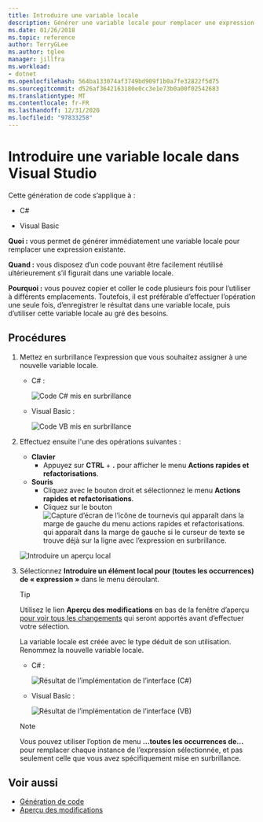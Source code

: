 ```yaml
---
title: Introduire une variable locale
description: Générer une variable locale pour remplacer une expression existante Sélectionnez l’expression, cliquez avec le bouton droit et choisissez le menu Actions rapides et refactorisations, puis sélectionnez Introduire un élément local pour (toutes les occurrences de) « expression ».
ms.date: 01/26/2018
ms.topic: reference
author: TerryGLee
ms.author: tglee
manager: jillfra
ms.workload:
- dotnet
ms.openlocfilehash: 564ba133074af3749bd909f1b0a7fe32822f5d75
ms.sourcegitcommit: d526af3642163180e0cc3e1e73b0a00f02542683
ms.translationtype: MT
ms.contentlocale: fr-FR
ms.lasthandoff: 12/31/2020
ms.locfileid: "97833258"
---
```

# <a name="introduce-a-local-variable-in-visual-studio"></a>Introduire une variable locale dans Visual Studio

Cette génération de code s’applique à :

- C#

- Visual Basic

**Quoi :** vous permet de générer immédiatement une variable locale pour remplacer une expression existante.

**Quand :** vous disposez d’un code pouvant être facilement réutilisé ultérieurement s’il figurait dans une variable locale.

**Pourquoi :** vous pouvez copier et coller le code plusieurs fois pour l’utiliser à différents emplacements. Toutefois, il est préférable d’effectuer l’opération une seule fois, d’enregistrer le résultat dans une variable locale, puis d’utiliser cette variable locale au gré des besoins.

## <a name="how-to"></a>Procédures

1. Mettez en surbrillance l’expression que vous souhaitez assigner à une nouvelle variable locale.

   - C# :

       ![Code C# mis en surbrillance](media/local-highlight-cs.png)

   - Visual Basic :

       ![Code VB mis en surbrillance](media/local-highlight-vb.png)

2. Effectuez ensuite l'une des opérations suivantes :

   - **Clavier**
      - Appuyez sur **CTRL** + **.** pour afficher le menu **Actions rapides et refactorisations**.
   - **Souris**
      - Cliquez avec le bouton droit et sélectionnez le menu **Actions rapides et refactorisations**.
      - Cliquez sur le bouton ![Capture d’écran de l’icône de tournevis qui apparaît dans la marge de gauche du menu actions rapides et refactorisations.](media/screwdriver.png) qui apparaît dans la marge de gauche si le curseur de texte se trouve déjà sur la ligne avec l’expression en surbrillance.

   ![Introduire un aperçu local](media/local-preview-cs.png)

3. Sélectionnez **Introduire un élément local pour (toutes les occurrences) de « expression »** dans le menu déroulant.

   > [!TIP]
   > Utilisez le lien **Aperçu des modifications** en bas de la fenêtre d’aperçu [pour voir tous les changements](../../ide/preview-changes.md) qui seront apportés avant d’effectuer votre sélection.

   La variable locale est créée avec le type déduit de son utilisation. Renommez la nouvelle variable locale.

   - C# :

       ![Résultat de l’implémentation de l’interface (C#)](media/local-result-cs.png)

   - Visual Basic :

       ![Résultat de l’implémentation de l’interface (VB)](media/local-result-vb.png)

   > [!NOTE]
   > Vous pouvez utiliser l’option de menu **...toutes les occurrences de...** pour remplacer chaque instance de l’expression sélectionnée, et pas seulement celle que vous avez spécifiquement mise en surbrillance.

## <a name="see-also"></a>Voir aussi

- [Génération de code](../code-generation-in-visual-studio.md)
- [Aperçu des modifications](../../ide/preview-changes.md)
